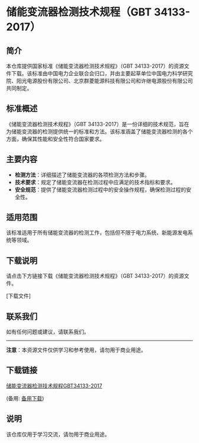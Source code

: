 # 储能变流器检测技术规程（GBT 34133-2017）

## 简介

本仓库提供国家标准《储能变流器检测技术规程》（GBT 34133-2017）的资源文件下载。该标准由中国电力企业联合会归口，并由主要起草单位中国电力科学研究院、阳光电源股份有限公司、北京群菱能源科技有限公司和许继电源股份有限公司共同制定。

## 标准概述

《储能变流器检测技术规程》（GBT 34133-2017）是一份详细的技术规范，旨在为储能变流器的检测提供统一的标准和方法。该标准涵盖了储能变流器检测的各个方面，确保其性能和安全性符合国家要求。

## 主要内容

- **检测方法**：详细描述了储能变流器的各项检测方法和步骤。
- **技术要求**：规定了储能变流器在检测过程中应满足的技术指标和要求。
- **安全规范**：提供了储能变流器检测过程中的安全操作规程，确保检测过程的安全性。

## 适用范围

该标准适用于所有储能变流器的检测工作，包括但不限于电力系统、新能源发电系统等领域。

## 下载说明

请点击下方链接下载《储能变流器检测技术规程》（GBT 34133-2017）的资源文件。

[下载文件]

## 联系我们

如有任何问题或建议，请联系我们。

---

**注意**：本资源文件仅供学习和参考使用，请勿用于商业用途。

## 下载链接
[储能变流器检测技术规程GBT34133-2017](https://pan.quark.cn/s/860e472f35c5) 

(备用: [备用下载](https://pan.baidu.com/s/1z9kTyZNQH2AGewXsg_DV3w?pwd=1234))

## 说明

该仓库仅用于学习交流，请勿用于商业用途。
